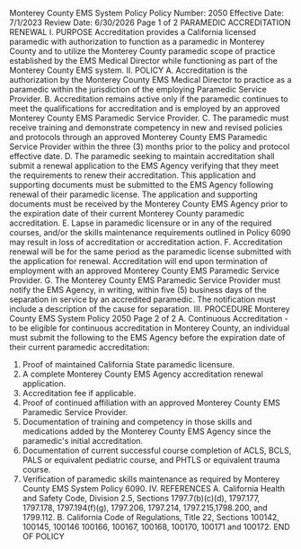 Monterey County EMS System Policy
Policy Number: 2050
Effective Date: 7/1/2023
Review Date: 6/30/2026
Page 1 of 2
PARAMEDIC ACCREDITATION RENEWAL
I. PURPOSE
Accreditation provides a California licensed paramedic with authorization to function as a
paramedic in Monterey County and to utilize the Monterey County paramedic scope of
practice established by the EMS Medical Director while functioning as part of the Monterey
County EMS system.
II. POLICY
A. Accreditation is the authorization by the Monterey County EMS Medical Director to
practice as a paramedic within the jurisdiction of the employing Paramedic Service
Provider.
B. Accreditation remains active only if the paramedic continues to meet the qualifications
for accreditation and is employed by an approved Monterey County EMS Paramedic
Service Provider.
C. The paramedic must receive training and demonstrate competency in new and revised
policies and protocols through an approved Monterey County EMS Paramedic Service
Provider within the three (3) months prior to the policy and protocol effective date.
D. The paramedic seeking to maintain accreditation shall submit a renewal application to the
EMS Agency verifying that they meet the requirements to renew their accreditation. This
application and supporting documents must be submitted to the EMS Agency following
renewal of their paramedic license. The application and supporting documents must be
received by the Monterey County EMS Agency prior to the expiration date of their
current Monterey County paramedic accreditation.
E. Lapse in paramedic licensure or in any of the required courses, and/or the skills
maintenance requirements outlined in Policy 6090 may result in loss of accreditation or
accreditation action.
F. Accreditation renewal will be for the same period as the paramedic license submitted
with the application for renewal. Accreditation will end upon termination of employment
with an approved Monterey County EMS Paramedic Service Provider.
G. The Monterey County EMS Paramedic Service Provider must notify the EMS Agency, in
writing, within five (5) business days of the separation in service by an accredited
paramedic. The notification must include a description of the cause for separation.
III. PROCEDURE
Monterey County EMS System Policy 2050
Page 2 of 2
A. Continuous Accreditation - to be eligible for continuous accreditation in Monterey
County, an individual must submit the following to the EMS Agency before the
expiration date of their current paramedic accreditation:
1. Proof of maintained California State paramedic licensure.
2. A complete Monterey County EMS Agency accreditation renewal application.
3. Accreditation fee if applicable.
4. Proof of continued affiliation with an approved Monterey County EMS Paramedic
Service Provider.
5. Documentation of training and competency in those skills and medications added by
the Monterey County EMS Agency since the paramedic's initial accreditation.
6. Documentation of current successful course completion of ACLS, BCLS, PALS or
equivalent pediatric course, and PHTLS or equivalent trauma course.
7. Verification of paramedic skills maintenance as required by Monterey County EMS
System Policy 6090.
IV. REFERENCES
A. California Health and Safety Code, Division 2.5, Sections 1797.7(b)(c)(d), 1797.177,
1797.178, 1797.194(f)(g), 1797.206, 1797.214, 1797.215,1798.200, and 1799.112.
B. California Code of Regulations, Title 22, Sections 100142, 100145, 100146 100166,
100167, 100168, 100170, 100171 and 100172.
END OF POLICY

